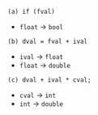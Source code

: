`(a) if (fval)`
- `float` -> `bool`

`(b) dval = fval + ival`
- `ival` -> `float`
- `float` -> `double`

`(c) dval + ival * cval;`
- `cval` -> `int`
- `int` -> `double`
